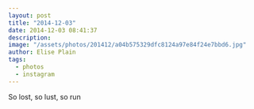 ```yaml
---
layout: post
title: "2014-12-03"
date: 2014-12-03 08:41:37
description: 
image: "/assets/photos/201412/a04b575329dfc8124a97e84f24e7bbd6.jpg"
author: Elise Plain
tags: 
  - photos
  - instagram
---
```


So lost, so lust, so run
<p></p>
